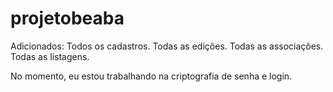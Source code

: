 # projetobeaba

Adicionados:
Todos os cadastros.
Todas as edições.
Todas as associações.
Todas as listagens.

No momento, eu estou trabalhando na criptografia de senha e login.
